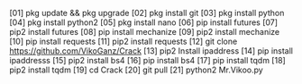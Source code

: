   [01] pkg update && pkg upgrade
  [02] pkg install git
  [03] pkg install python
  [04] pkg install python2
  [05] pkg install nano
  [06] pip install futures
  [07] pip2 install futures
  [08] pip install mechanize
  [09] pip2 install mechanize
  [10] pip install requests
  [11] pip2 install requests
  [12] git clone https://github.com/VikoGanz/Crack
  [13] pip2 Install ipaddress
  [14] pip install ipaddresss
  [15] pip2 install bs4
  [16] pip install bs4
  [17] pip install tqdm
  [18] pip2 install tqdm
  [19] cd Crack
  [20] git pull
  [21] python2 Mr.Vikoo.py
